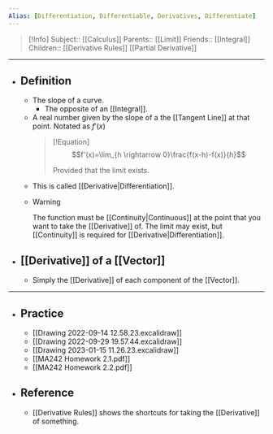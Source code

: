 ```yaml
---
Alias: [Differentiation, Differentiable, Derivatives, Differentiate]
---
```

> [!Info]
> Subject:: [[Calculus]]
> Parents:: [[Limit]]
> Friends:: [[Integral]]
> Children:: [[Derivative Rules]] [[Partial Derivative]]
---
- ## Definition
	- The slope of a curve.
		- The opposite of an [[Integral]].
	- A real number given by the slope of a the [[Tangent Line]] at that point. Notated as $f'(x)$
	  > [!Equation]
	  > $$f'(x)=\lim_{h \rightarrow 0}\frac{f(x-h)-f(x)}{h}$$
	  > 
	  > Provided that the limit exists.
	- This is called [[Derivative|Differentiation]]. 
	- > [!Warning]
	  > The function must be [[Continuity|Continuous]] at the point that you want to take the [[Derivative]] of. The limit may exist, but [[Continuity]] is required for [[Derivative|Differentiation]].
- ## [[Derivative]] of a [[Vector]]
	- Simply the [[Derivative]] of each component of the [[Vector]].
---
- ## Practice
	- [[Drawing 2022-09-14 12.58.23.excalidraw]]
	- [[Drawing 2022-09-29 19.57.44.excalidraw]]
	- [[Drawing 2023-01-15 11.26.23.excalidraw]]
	- [[MA242 Homework 2.1.pdf]]
	- [[MA242 Homework 2.2.pdf]]
- ## Reference
	- [[Derivative Rules]] shows the shortcuts for taking the [[Derivative]] of something.